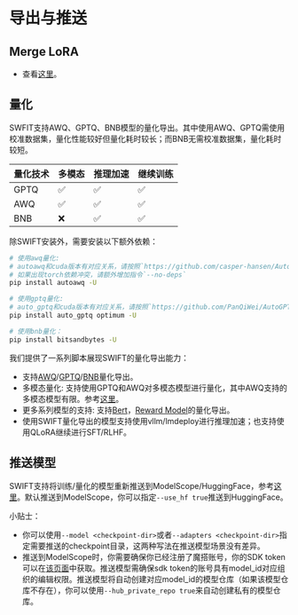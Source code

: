 # 导出与推送


## Merge LoRA

- 查看[这里](https://github.com/modelscope/ms-swift/blob/main/examples/export/merge_lora.sh)。

## 量化

SWFIT支持AWQ、GPTQ、BNB模型的量化导出。其中使用AWQ、GPTQ需使用校准数据集，量化性能较好但量化耗时较长；而BNB无需校准数据集，量化耗时较短。

| 量化技术 | 多模态 | 推理加速 | 继续训练 |
| -------- | ------ | -------- | -------- |
| GPTQ     | ✅      | ✅        | ✅        |
| AWQ      | ✅      | ✅        | ✅        |
| BNB      | ❌      | ✅        | ✅        |


除SWIFT安装外，需要安装以下额外依赖：
```bash
# 使用awq量化:
# autoawq和cuda版本有对应关系，请按照`https://github.com/casper-hansen/AutoAWQ`选择版本
# 如果出现torch依赖冲突，请额外增加指令`--no-deps`
pip install autoawq -U

# 使用gptq量化:
# auto_gptq和cuda版本有对应关系，请按照`https://github.com/PanQiWei/AutoGPTQ#quick-installation`选择版本
pip install auto_gptq optimum -U

# 使用bnb量化：
pip install bitsandbytes -U
```

我们提供了一系列脚本展现SWIFT的量化导出能力：
- 支持[AWQ](https://github.com/modelscope/ms-swift/blob/main/examples/export/quantize/awq.sh)/[GPTQ](https://github.com/modelscope/ms-swift/blob/main/examples/export/quantize/gptq.sh)/[BNB](https://github.com/modelscope/ms-swift/blob/main/examples/export/quantize/bnb.sh)量化导出。
- 多模态量化: 支持使用GPTQ和AWQ对多模态模型进行量化，其中AWQ支持的多模态模型有限。参考[这里](https://github.com/modelscope/ms-swift/tree/main/examples/export/quantize/mllm)。
- 更多系列模型的支持: 支持[Bert](https://github.com/modelscope/ms-swift/tree/main/examples/export/quantize/bert)，[Reward Model](https://github.com/modelscope/ms-swift/tree/main/examples/export/quantize/reward_model)的量化导出。
- 使用SWIFT量化导出的模型支持使用vllm/lmdeploy进行推理加速；也支持使用QLoRA继续进行SFT/RLHF。


## 推送模型

SWIFT支持将训练/量化的模型重新推送到ModelScope/HuggingFace，参考[这里](https://github.com/modelscope/ms-swift/blob/main/examples/export/push_to_hub.sh)。默认推送到ModelScope，你可以指定`--use_hf true`推送到HuggingFace。

小贴士：
- 你可以使用`--model <checkpoint-dir>`或者`--adapters <checkpoint-dir>`指定需要推送的checkpoint目录，这两种写法在推送模型场景没有差异。
- 推送到ModelScope时，你需要确保你已经注册了魔搭账号，你的SDK token可以在[该页面](https://www.modelscope.cn/my/myaccesstoken)中获取。推送模型需确保sdk token的账号具有model_id对应组织的编辑权限。推送模型将自动创建对应model_id的模型仓库（如果该模型仓库不存在），你可以使用`--hub_private_repo true`来自动创建私有的模型仓库。
